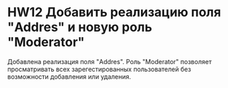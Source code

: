 # HW12 Добавить  реализацию поля "Addres" и новую роль "Moderator"
Добавлена реализация поля "Addres". Роль "Moderator" позволяет 
просматривать всех зарегестированных пользователей без возможности
добавления или удаления.
